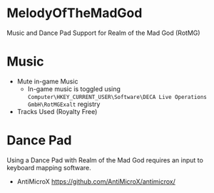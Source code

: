 # MelodyOfTheMadGod
Music and Dance Pad Support for Realm of the Mad God (RotMG)


# Music

* Mute in-game Music
  * In-game music is toggled using `Computer\HKEY_CURRENT_USER\Software\DECA Live Operations GmbH\RotMGExalt` registry
* Tracks Used (Royalty Free)

# Dance Pad
Using a Dance Pad with Realm of the Mad God requires an input to keyboard mapping software.

* AntiMicroX https://github.com/AntiMicroX/antimicrox/
